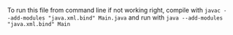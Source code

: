 To run this file from command line if not working right, compile with `javac --add-modules "java.xml.bind" Main.java` and run with `java --add-modules "java.xml.bind" Main`
